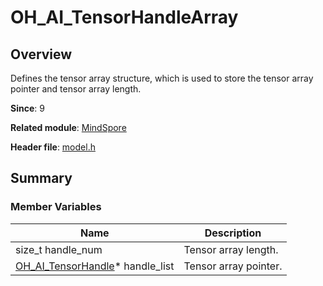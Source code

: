 # OH_AI_TensorHandleArray
<!--Kit_MindSpore Lite Kit--><!--System_AI-->

## Overview

Defines the tensor array structure, which is used to store the tensor array pointer and tensor array length.

**Since**: 9

**Related module**: [MindSpore](capi-mindspore.md)

**Header file**: [model.h](capi-model-h.md)

## Summary

### Member Variables

| Name                                 | Description|
|-------------------------------------| -- |
| size_t handle_num                   | Tensor array length.|
| [OH_AI_TensorHandle](capi-mindspore-oh-ai-tensorHandle.md)* handle_list | Tensor array pointer.|
